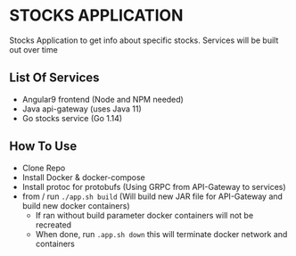 # STOCKS APPLICATION

Stocks Application to get info about specific stocks. Services will be built out over time

## List Of Services
  - Angular9 frontend (Node and NPM needed)
  - Java api-gateway (uses Java 11)
  - Go stocks service (Go 1.14)
  
 ## How To Use
  - Clone Repo
  - Install Docker & docker-compose
  - Install protoc for protobufs (Using GRPC from API-Gateway to services)
  - from / run `./app.sh build` (Will build new JAR file for API-Gateway and build new docker containers)
    - If ran without build parameter docker containers will not be recreated
     - When done, run `.app.sh down` this will terminate docker network and containers
